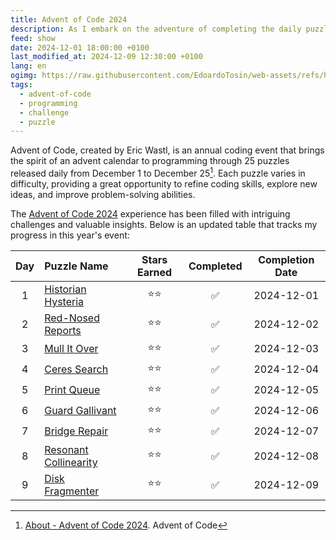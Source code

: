 ```yaml
---
title: Advent of Code 2024
description: As I embark on the adventure of completing the daily puzzles for Advent of Code 2024, I want to keep track of my progress.
feed: show
date: 2024-12-01 18:00:00 +0100
last_modified_at: 2024-12-09 12:30:00 +0100
lang: en
ogimg: https://raw.githubusercontent.com/EdoardoTosin/web-assets/refs/heads/main/Notes/100%20Public/Feed/Advent%20of%20Code/Advent-of-Code-2024.png
tags:
  - advent-of-code
  - programming
  - challenge
  - puzzle
---
```


Advent of Code, created by Eric Wastl, is an annual coding event that brings the spirit of an advent calendar to programming through 25 puzzles released daily from December 1 to December 25[^1]. Each puzzle varies in difficulty, providing a great opportunity to refine coding skills, explore new ideas, and improve problem-solving abilities.

The [Advent of Code 2024](https://adventofcode.com/2024) experience has been filled with intriguing challenges and valuable insights. Below is an updated table that tracks my progress in this year's event:

| Day  | Puzzle Name         | Stars Earned | Completed | Completion Date       |
|:----:|:--------------------|:------------:|:---------:|:---------------------:|
|  1 | [Historian Hysteria](https://adventofcode.com/2024/day/1) | ⭐⭐ | ✅ | 2024-12-01 |
|  2 | [Red-Nosed Reports](https://adventofcode.com/2024/day/2) | ⭐⭐ | ✅ | 2024-12-02 |
|  3 | [Mull It Over](https://adventofcode.com/2024/day/3) | ⭐⭐ | ✅ | 2024-12-03 |
|  4 | [Ceres Search](https://adventofcode.com/2024/day/4) | ⭐⭐ | ✅ | 2024-12-04 |
|  5 | [Print Queue](https://adventofcode.com/2024/day/5) | ⭐⭐ | ✅ | 2024-12-05 |
|  6 | [Guard Gallivant](https://adventofcode.com/2024/day/6) | ⭐⭐ | ✅ | 2024-12-06 |
|  7 | [Bridge Repair](https://adventofcode.com/2024/day/7) | ⭐⭐ | ✅ | 2024-12-07 |
|  8 | [Resonant Collinearity](https://adventofcode.com/2024/day/8) | ⭐⭐ | ✅ | 2024-12-08 |
|  9 | [Disk Fragmenter](https://adventofcode.com/2024/day/9) | ⭐⭐ | ✅ | 2024-12-09 |

[^1]: [About - Advent of Code 2024](https://adventofcode.com/2024/about). Advent of Code
